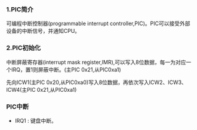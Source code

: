 ### 1.PIC简介
可编程中断控制器(programmable  interrupt  controller,PIC)。PIC可以接受外部设备的中断信号，并通知CPU。
### 2.PIC初始化
中断屏蔽寄存器(interrupt mask register,IMR),可以写入8位数据，每一为对应一个IRQ，置1则屏蔽中断。(主PIC 0x21,从PIC0xa1)<br>

先向ICW1(主PIC 0x20,从PIC0xa0)写入8位数据，再依次写入ICW2、ICW3、ICW4(主PIC 0x21,从PIC0xa1)
### PIC中断
* IRQ1 : 键盘中断。